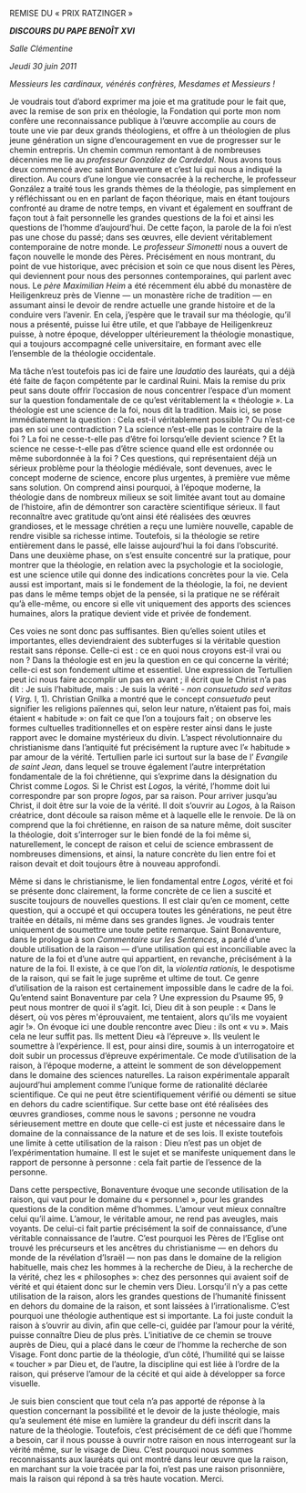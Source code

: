 REMISE DU « PRIX RATZINGER »

***DISCOURS DU PAPE BENOÎT XVI***

*Salle Clémentine*

*Jeudi 30 juin 2011*

*Messieurs les cardinaux,* *vénérés confrères,* *Mesdames et Messieurs !*

Je voudrais tout d’abord exprimer ma joie et ma gratitude pour le fait que, avec la remise de son prix en théologie, la Fondation qui porte mon nom confère une reconnaissance publique à l’œuvre accomplie au cours de toute une vie par deux grands théologiens, et offre à un théologien de plus jeune génération un signe d’encouragement en vue de progresser sur le chemin entrepris. Un chemin commun remontant à de nombreuses décennies me lie au *professeur González de Cardedal*. Nous avons tous deux commencé avec saint Bonaventure et c’est lui qui nous a indiqué la direction. Au cours d’une longue vie consacrée à la recherche, le professeur González a traité tous les grands thèmes de la théologie, pas simplement en y réfléchissant ou en en parlant de façon théorique, mais en étant toujours confronté au drame de notre temps, en vivant et également en souffrant de façon tout à fait personnelle les grandes questions de la foi et ainsi les questions de l’homme d’aujourd’hui. De cette façon, la parole de la foi n’est pas une chose du passé; dans ses œuvres, elle devient véritablement contemporaine de notre monde. Le *professeur Simonetti* nous a ouvert de façon nouvelle le monde des Pères. Précisément en nous montrant, du point de vue historique, avec précision et soin ce que nous disent les Pères, qui deviennent pour nous des personnes contemporaines, qui parlent avec nous. Le *père Maximilian Heim* a été récemment élu abbé du monastère de Heiligenkreuz près de Vienne — un monastère riche de tradition — en assumant ainsi le devoir de rendre actuelle une grande histoire et de la conduire vers l’avenir. En cela, j’espère que le travail sur ma théologie, qu’il nous a présenté, puisse lui être utile, et que l’abbaye de Heiligenkreuz puisse, à notre époque, développer ultérieurement la théologie monastique, qui a toujours accompagné celle universitaire, en formant avec elle l’ensemble de la théologie occidentale.

Ma tâche n’est toutefois pas ici de faire une *laudatio* des lauréats, qui a déjà été faite de façon compétente par le cardinal Ruini. Mais la remise du prix peut sans doute offrir l’occasion de nous concentrer l’espace d’un moment sur la question fondamentale de ce qu’est véritablement la « théologie ». La théologie est une science de la foi, nous dit la tradition. Mais ici, se pose immédiatement la question : Cela est-il véritablement possible ? Ou n’est-ce pas en soi une contradiction ? La science n’est-elle pas le contraire de la foi ? La foi ne cesse-t-elle pas d’être foi lorsqu’elle devient science ? Et la science ne cesse-t-elle pas d’être science quand elle est ordonnée ou même subordonnée à la foi ? Ces questions, qui représentaient déjà un sérieux problème pour la théologie médiévale, sont devenues, avec le concept moderne de science, encore plus urgentes, à première vue même sans solution. On comprend ainsi pourquoi, à l’époque moderne, la théologie dans de nombreux milieux se soit limitée avant tout au domaine de l’histoire, afin de démontrer son caractère scientifique sérieux. Il faut reconnaître avec gratitude qu’ont ainsi été réalisées des œuvres grandioses, et le message chrétien a reçu une lumière nouvelle, capable de rendre visible sa richesse intime. Toutefois, si la théologie se retire entièrement dans le passé, elle laisse aujourd’hui la foi dans l’obscurité. Dans une deuxième phase, on s’est ensuite concentré sur la pratique, pour montrer que la théologie, en relation avec la psychologie et la sociologie, est une science utile qui donne des indications concrètes pour la vie. Cela aussi est important, mais si le fondement de la théologie, la foi, ne devient pas dans le même temps objet de la pensée, si la pratique ne se référait qu’à elle-même, ou encore si elle vit uniquement des apports des sciences humaines, alors la pratique devient vide et privée de fondement.

Ces voies ne sont donc pas suffisantes. Bien qu’elles soient utiles et importantes, elles deviendraient des subterfuges si la véritable question restait sans réponse. Celle-ci est : ce en quoi nous croyons est-il vrai ou non ? Dans la théologie est en jeu la question en ce qui concerne la vérité; celle-ci est son fondement ultime et essentiel. Une expression de Tertullien peut ici nous faire accomplir un pas en avant ; il écrit que le Christ n’a pas dit : Je suis l’habitude, mais : Je suis la vérité - *non consuetudo sed veritas* ( *Virg.* I, 1). Christian Gnilka a montré que le concept *consuetudo* peut signifier les religions païennes qui, selon leur nature, n’étaient pas foi, mais étaient « habitude »: on fait ce que l’on a toujours fait ; on observe les formes cultuelles traditionnelles et on espère rester ainsi dans le juste rapport avec le domaine mystérieux du divin. L’aspect révolutionnaire du christianisme dans l’antiquité fut précisément la rupture avec l’« habitude » par amour de la vérité. Tertullien parle ici surtout sur la base de l’ *Evangile de saint Jean,* dans lequel se trouve également l’autre interprétation fondamentale de la foi chrétienne, qui s’exprime dans la désignation du Christ comme *Logos.* Si le Christ est *Logos,* la vérité, l’homme doit lui correspondre par son propre *logos*, par sa raison. Pour arriver jusqu’au Christ, il doit être sur la voie de la vérité. Il doit s’ouvrir au *Logos,* à la Raison créatrice, dont découle sa raison même et à laquelle elle le renvoie. De là on comprend que la foi chrétienne, en raison de sa nature même, doit susciter la théologie, doit s’interroger sur le bien fondé de la foi même si, naturellement, le concept de raison et celui de science embrassent de nombreuses dimensions, et ainsi, la nature concrète du lien entre foi et raison devait et doit toujours être à nouveau approfondi.

Même si dans le christianisme, le lien fondamental entre *Logos,* vérité et foi se présente donc clairement, la forme concrète de ce lien a suscité et suscite toujours de nouvelles questions. Il est clair qu’en ce moment, cette question, qui a occupé et qui occupera toutes les générations, ne peut être traitée en détails, ni même dans ses grandes lignes. Je voudrais tenter uniquement de soumettre une toute petite remarque. Saint Bonaventure, dans le prologue à son *Commentaire sur les Sentences,* a parlé d’une double utilisation de la raison — d’une utilisation qui est inconciliable avec la nature de la foi et d’une autre qui appartient, en revanche, précisément à la nature de la foi. Il existe, à ce que l’on dit, la *violentia rationis,* le despotisme de la raison, qui se fait le juge suprême et ultime de tout. Ce genre d’utilisation de la raison est certainement impossible dans le cadre de la foi. Qu’entend saint Bonaventure par cela ? Une expression du Psaume 95, 9 peut nous montrer de quoi il s’agit. Ici, Dieu dit à son peuple : « Dans le désert, où vos pères m'éprouvaient, me tentaient, alors qu'ils me voyaient agir !». On évoque ici une double rencontre avec Dieu : ils ont « vu ». Mais cela ne leur suffit pas. Ils mettent Dieu «à l’épreuve ». Ils veulent le soumettre à l’expérience. Il est, pour ainsi dire, soumis à un interrogatoire et doit subir un processus d’épreuve expérimentale. Ce mode d’utilisation de la raison, à l’époque moderne, a atteint le somment de son développement dans le domaine des sciences naturelles. La raison expérimentale apparaît aujourd’hui amplement comme l’unique forme de rationalité déclarée scientifique. Ce qui ne peut être scientifiquement vérifié ou démenti se situe en dehors du cadre scientifique. Sur cette base ont été réalisées des œuvres grandioses, comme nous le savons ; personne ne voudra sérieusement mettre en doute que celle-ci est juste et nécessaire dans le domaine de la connaissance de la nature et de ses lois. Il existe toutefois une limite à cette utilisation de la raison : Dieu n’est pas un objet de l’expérimentation humaine. Il est le sujet et se manifeste uniquement dans le rapport de personne à personne : cela fait partie de l’essence de la personne.

Dans cette perspective, Bonaventure évoque une seconde utilisation de la raison, qui vaut pour le domaine du « personnel », pour les grandes questions de la condition même d’hommes. L’amour veut mieux connaître celui qu’il aime. L’amour, le véritable amour, ne rend pas aveugles, mais voyants. De celui-ci fait partie précisément la soif de connaissance, d’une véritable connaissance de l’autre. C’est pourquoi les Pères de l’Eglise ont trouvé les précurseurs et les ancêtres du christianisme — en dehors du monde de la révélation d’Israël — non pas dans le domaine de la religion habituelle, mais chez les hommes à la recherche de Dieu, à la recherche de la vérité, chez les « philosophes »: chez des personnes qui avaient soif de vérité et qui étaient donc sur le chemin vers Dieu. Lorsqu’il n’y a pas cette utilisation de la raison, alors les grandes questions de l’humanité finissent en dehors du domaine de la raison, et sont laissées à l’irrationalisme. C’est pourquoi une théologie authentique est si importante. La foi juste conduit la raison à s’ouvrir au divin, afin que celle-ci, guidée par l’amour pour la vérité, puisse connaître Dieu de plus près. L’initiative de ce chemin se trouve auprès de Dieu, qui a placé dans le cœur de l’homme la recherche de son Visage. Font donc partie de la théologie, d’un côté, l’humilité qui se laisse « toucher » par Dieu et, de l’autre, la discipline qui est liée à l’ordre de la raison, qui préserve l’amour de la cécité et qui aide à développer sa force visuelle.

Je suis bien conscient que tout cela n’a pas apporté de réponse à la question concernant la possibilité et le devoir de la juste théologie, mais qu’a seulement été mise en lumière la grandeur du défi inscrit dans la nature de la théologie. Toutefois, c’est précisément de ce défi que l’homme a besoin, car il nous pousse à ouvrir notre raison en nous interrogeant sur la vérité même, sur le visage de Dieu. C’est pourquoi nous sommes reconnaissants aux lauréats qui ont montré dans leur œuvre que la raison, en marchant sur la voie tracée par la foi, n’est pas une raison prisonnière, mais la raison qui répond à sa très haute vocation. Merci.